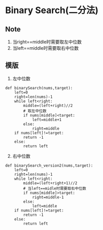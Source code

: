 # Binary Search(二分法)

## Note
1. 当right==middle时需要取左中位数
2. 当left==middle时需要取右中位数

## 模版
1. 左中位数
```
def binarySearch(nums,target):
    left=0
    right=len(nums)-1
    while left<right:
        middle=(left+right)//2
        # 取左中位数
        if nums[middle]<target:
            left=middle+1
        else:
            right=middle
    if nums[left]!=target:
        return -1
    else:
        return left
```
2. 右中位数
```
def binarySearch_version2(nums,target):
    left=0
    right=len(nums)-1
    while left<right:
        middle=(left+right+1)//2
        # 当left==midle时需要取右中位数
        if nums[middle]>target:
            right=middle-1
        else:
            left=middle
    if nums[left]!=target:
        return -1
    else:
        return left
```
   